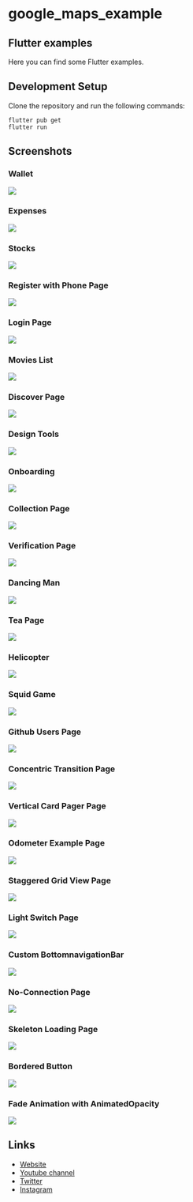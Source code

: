 # google_maps_example

## Flutter examples

Here you can find some Flutter examples.

## Development Setup
Clone the repository and run the following commands:
```
flutter pub get
flutter run
```

## Screenshots

### Wallet
<img src="assets/screenshots/wallet.png" />

### Expenses
<img src="assets/screenshots/expenses.png" />

### Stocks
<img src="assets/screenshots/stocks.png" />

### Register with Phone Page
<img src="assets/screenshots/register-with-phone.png" />

### Login Page
<img src="assets/screenshots/login-page.png" />

### Movies List
<img src="assets/screenshots/movies.png" />

### Discover Page
<img src="assets/screenshots/discover-page.png" />

### Design Tools
<img src="assets/screenshots/design-tools.png" />

### Onboarding 
<img src="assets/screenshots/learning.png" />

### Collection Page
<img src="assets/screenshots/collection-page.png" />

### Verification Page
<img src="assets/screenshots/verification.png" />

### Dancing Man
<img src="assets/screenshots/dancing-man.png" />

### Tea Page
<img src="assets/screenshots/tea-page.png" />

### Helicopter
<img src="assets/screenshots/helicopter.png" />

### Squid Game
<img src="assets/screenshots/squid-game.png" />

### Github Users Page
<img src="assets/screenshots/github-users-page.png" />

### Concentric Transition Page
<img src="assets/screenshots/concentric-page.jpg" />

### Vertical Card Pager Page
<img src="assets/screenshots/vertical-card-pager.png" />

### Odometer Example Page
<img src="assets/screenshots/odometer-example.jpg" />

### Staggered Grid View Page
<img src="assets/screenshots/staggered-gridview.png" />

### Light Switch Page
<img src="assets/screenshots/light-switch.png" />

### Custom BottomnavigationBar
<img src="assets/screenshots/bottom-navigation-bar.png" />

### No-Connection Page
<img src="assets/screenshots/no-connection.png" />

### Skeleton Loading Page
<img src="assets/screenshots/skeleton-loading.png" />

### Bordered Button
<img src="assets/screenshots/bordered-button.png" />

### Fade Animation with AnimatedOpacity
<img src="assets/screenshots/fade-animation.png" />

## Links

* [Website](https://afgprogrammer.com)
* [Youtube channel](https://youtube.com/afgprogrammer)
* [Twitter](https://twitter.com/afgprogrammer)
* [Instagram](https://instagram.com/afgprogrammer)
